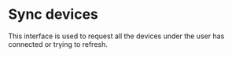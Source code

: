# Sync devices

This interface is used to request all the devices under the user has connected or trying to refresh.
